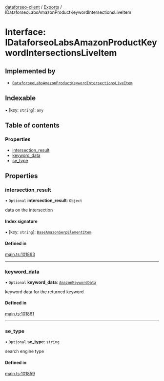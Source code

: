 [dataforseo-client](../README.md) / [Exports](../modules.md) / IDataforseoLabsAmazonProductKeywordIntersectionsLiveItem

# Interface: IDataforseoLabsAmazonProductKeywordIntersectionsLiveItem

## Implemented by

- [`DataforseoLabsAmazonProductKeywordIntersectionsLiveItem`](../classes/DataforseoLabsAmazonProductKeywordIntersectionsLiveItem.md)

## Indexable

▪ [key: `string`]: `any`

## Table of contents

### Properties

- [intersection\_result](IDataforseoLabsAmazonProductKeywordIntersectionsLiveItem.md#intersection_result)
- [keyword\_data](IDataforseoLabsAmazonProductKeywordIntersectionsLiveItem.md#keyword_data)
- [se\_type](IDataforseoLabsAmazonProductKeywordIntersectionsLiveItem.md#se_type)

## Properties

### intersection\_result

• `Optional` **intersection\_result**: `Object`

data on the intersection

#### Index signature

▪ [key: `string`]: [`BaseAmazonSerpElementItem`](../classes/BaseAmazonSerpElementItem.md)

#### Defined in

[main.ts:101863](https://github.com/dataforseo/TypeScriptClient/blob/7ca1aa4/main.ts#L101863)

___

### keyword\_data

• `Optional` **keyword\_data**: [`AmazonKeywordData`](../classes/AmazonKeywordData.md)

keyword data for the returned keyword

#### Defined in

[main.ts:101861](https://github.com/dataforseo/TypeScriptClient/blob/7ca1aa4/main.ts#L101861)

___

### se\_type

• `Optional` **se\_type**: `string`

search engine type

#### Defined in

[main.ts:101859](https://github.com/dataforseo/TypeScriptClient/blob/7ca1aa4/main.ts#L101859)
